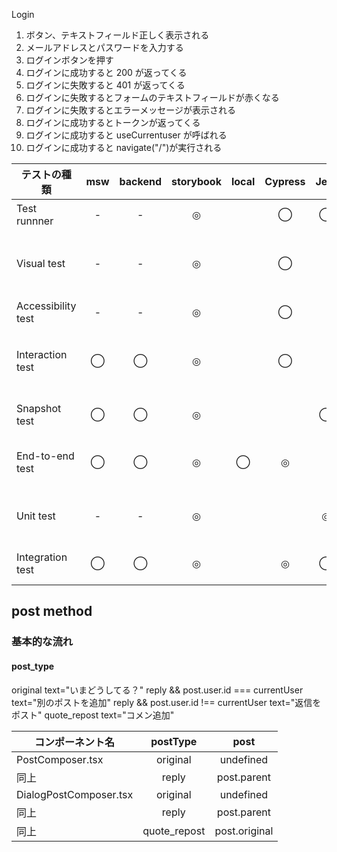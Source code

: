 Login

1. ボタン、テキストフィールド正しく表示される
2. メールアドレスとパスワードを入力する
3. ログインボタンを押す
4. ログインに成功すると 200 が返ってくる
5. ログインに失敗すると 401 が返ってくる
6. ログインに失敗するとフォームのテキストフィールドが赤くなる
7. ログインに失敗するとエラーメッセージが表示される
8. ログインに成功するとトークンが返ってくる
9. ログインに成功すると useCurrentuser が呼ばれる
10. ログインに成功すると navigate("/")が実行される

| テストの種類       | msw | backend | storybook | local | Cypress | Jest |                                   備考(addon 他)                                    | Login Form |
| ------------------ | :-: | :-----: | :-------: | :---: | :-----: | :--: | :---------------------------------------------------------------------------------: | ---------- |
| Test runnner       |  -  |    -    |     ◎     |       |    ◯    |  ◯   |                        @storybook/test-runner, jest, cypress                        | 1 〜 10    |
| Visual test        |  -  |    -    |     ◎     |       |    ◯    |      |       chromatic, @storybook/addon-storyshots for snapshot-based visual tests        | 1          |
| Accessibility test |  -  |    -    |     ◎     |       |    ◯    |      |                         @storybook/addon-a11y, cypress-axe                          | 1 〜 10    |
| Interaction test   |  ◯  |    ◯    |     ◎     |       |    ◯    |      | @storybook/testing-library, @storybook/jest, @storybook/addon-interactions, cypress | 2 〜 6     |
| Snapshot test      |  ◯  |    ◯    |     ◎     |       |         |  ◯   |                     @storybook/addon-storyshots, jest-snapshot                      |            |
| End-to-end test    |  ◯  |    ◯    |     ◎     |   ◯   |    ◎    |      |           cypress, storybook + msw, storybook + backend, local + backend            | 2 〜　 10  |
| Unit test          |  -  |    -    |     ◎     |       |         |  ◎   |           jest for testing individual units (functions, components etc.)            | 2 〜 10    |
| Integration test   |  ◯  |    ◯    |     ◎     |       |    ◎    |  ◯   |           Testing combination of units, cypress for UI integration tests            | 2 〜 10    |

## post method

### 基本的な流れ

#### post_type

original text="いまどうしてる？"
reply && post.user.id === currentUser text="別のポストを追加"
reply && post.user.id !== currentUser text="返信をポスト"
quote_repost text="コメン追加"

| コンポーネント名       |   postType   |     post      |
| ---------------------- | :----------: | :-----------: |
| PostComposer.tsx       |   original   |   undefined   |
| 同上                   |    reply     |  post.parent  |
| DialogPostComposer.tsx |   original   |   undefined   |
| 同上                   |    reply     |  post.parent  |
| 同上                   | quote_repost | post.original |
